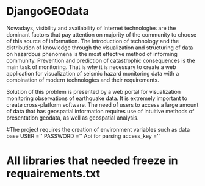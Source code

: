 # DjangoGEOdata
Nowadays, visibility and availability of Internet technologies are the dominant factors that pay attention on majority of the community to choose of this source of information. The introduction of technology and the distribution of knowledge through the visualization and structuring of data on hazardous phenomena is the most effective method of informing community. Prevention and prediction of catastrophic consequences is the main task of monitoring. That is why it is necessary to create a web application for visualization of seismic hazard monitoring data with a combination of modern technologies and their requirements.

Solution of this problem is presented by a web portal for visualization monitoring observations of earthquake data. It is extremely important to create cross-platform software. The need of users to access a large amount of data that has geospatial information requires  use of intuitive methods of presentation  geodata, as well as geospatial analysis.

#The project requires the creation of environment variables such as
data base
USER =''
PASSWORD =''
Api for parsing
access_key =''

# All libraries that needed freeze in requairements.txt

